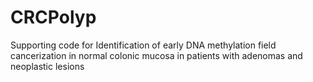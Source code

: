 # CRCPolyp
Supporting code for Identification of early DNA methylation field cancerization in normal colonic mucosa in patients with adenomas and neoplastic lesions 
